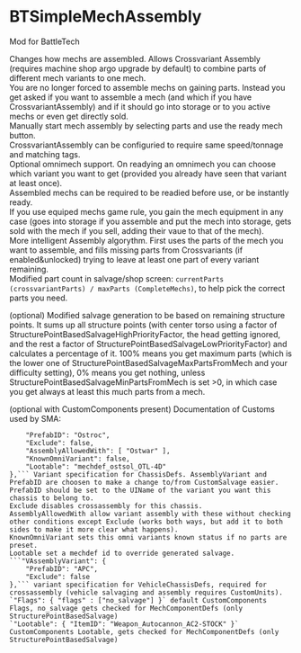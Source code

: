 # BTSimpleMechAssembly
Mod for BattleTech

Changes how mechs are assembled.
Allows Crossvariant Assembly (requires machine shop argo upgrade by default) to combine parts of different mech variants to one mech.  
You are no longer forced to assemble mechs on gaining parts. Instead you get asked if you want to assemble a mech (and which if you have CrossvariantAssembly) and if it should go into storage or to you active mechs or even get directly sold.  
Manually start mech assembly by selecting parts and use the ready mech button.  
CrossvariantAssembly can be configuried to require same speed/tonnage and matching tags.  
Optional omnimech support. On readying an omnimech you can choose which variant you want to get (provided you already have seen that variant at least once).  
Assembled mechs can be required to be readied before use, or be instantly ready.  
If you use equiped mechs game rule, you gain the mech equipment in any case (goes into storage if you assemble and put the mech into storage, gets sold with the mech if you sell, adding their vaue to that of the mech).  
More intelligent Assembly algorythm. First uses the parts of the mech you want to assemble, and fills missing parts from Crossvariants (if enabled&unlocked) trying to leave at least one part of every variant remaining.  
Modified part count in salvage/shop screen: `currentParts (crossvariantParts) / maxParts (CompleteMechs)`, to help pick the correct parts you need.  

(optional) Modified salvage generation to be based on remaining structure points. It sums up all structure points (with center torso using a factor of StructurePointBasedSalvageHighPriorityFactor, the head getting ignored,
and the rest a factor of StructurePointBasedSalvageLowPriorityFactor) and calculates a percentage of it. 100% means you get maximum parts (which is the lower one of StructurePointBasedSalvageMaxPartsFromMech and your difficulty setting),
0% means you get nothing, unless StructurePointBasedSalvageMinPartsFromMech is set >0, in which case you get always at least this much parts from a mech.  

(optional with CustomComponents present) Documentation of Customs used by SMA:
```"AssemblyVariant": {
	"PrefabID": "Ostroc",
	"Exclude": false,
	"AssemblyAllowedWith": [ "Ostwar" ],
	"KnownOmniVariant": false,
	"Lootable": "mechdef_ostsol_OTL-4D"
},``` Variant specification for ChassisDefs. AssemblyVariant and PrefabID are choosen to make a change to/from CustomSalvage easier.
PrefabID should be set to the UIName of the variant you want this chassis to belong to.
Exclude disables crossassembly for this chassis.
AssemblyAllowedWith allow variant assembly with these without checking other conditions except Exclude (works both ways, but add it to both sides to make it more clear what happens).
KnownOmniVariant sets this omni variants known status if no parts are preset.
Lootable set a mechdef id to override generated salvage.
```"VAssemblyVariant": {
	"PrefabID": "APC",
	"Exclude": false
},``` variant specification for VehicleChassisDefs, required for crossassembly (vehicle salvaging and assembly requires CustomUnits).
`"Flags": { "flags" : ["no_salvage"] }` default CustomComponents Flags, no_salvage gets checked for MechComponentDefs (only StructurePointBasedSalvage)
`"Lootable": { "ItemID": "Weapon_Autocannon_AC2-STOCK" }` CustomComponents Lootable, gets checked for MechComponentDefs (only StructurePointBasedSalvage)
